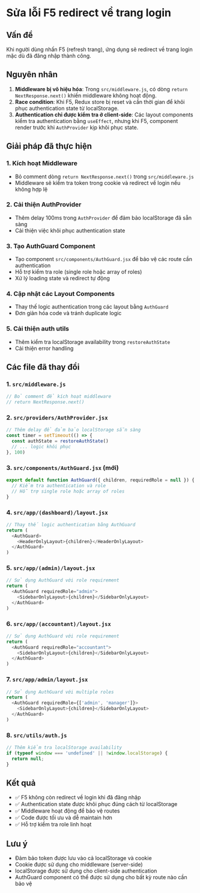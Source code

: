 # Sửa lỗi F5 redirect về trang login

## Vấn đề
Khi người dùng nhấn F5 (refresh trang), ứng dụng sẽ redirect về trang login mặc dù đã đăng nhập thành công.

## Nguyên nhân
1. **Middleware bị vô hiệu hóa**: Trong `src/middleware.js`, có dòng `return NextResponse.next()` khiến middleware không hoạt động.
2. **Race condition**: Khi F5, Redux store bị reset và cần thời gian để khôi phục authentication state từ localStorage.
3. **Authentication chỉ được kiểm tra ở client-side**: Các layout components kiểm tra authentication bằng `useEffect`, nhưng khi F5, component render trước khi `AuthProvider` kịp khôi phục state.

## Giải pháp đã thực hiện

### 1. Kích hoạt Middleware
- Bỏ comment dòng `return NextResponse.next()` trong `src/middleware.js`
- Middleware sẽ kiểm tra token trong cookie và redirect về login nếu không hợp lệ

### 2. Cải thiện AuthProvider
- Thêm delay 100ms trong `AuthProvider` để đảm bảo localStorage đã sẵn sàng
- Cải thiện việc khôi phục authentication state

### 3. Tạo AuthGuard Component
- Tạo component `src/components/AuthGuard.jsx` để bảo vệ các route cần authentication
- Hỗ trợ kiểm tra role (single role hoặc array of roles)
- Xử lý loading state và redirect tự động

### 4. Cập nhật các Layout Components
- Thay thế logic authentication trong các layout bằng `AuthGuard`
- Đơn giản hóa code và tránh duplicate logic

### 5. Cải thiện auth utils
- Thêm kiểm tra localStorage availability trong `restoreAuthState`
- Cải thiện error handling

## Các file đã thay đổi

### 1. `src/middleware.js`
```javascript
// Bỏ comment để kích hoạt middleware
// return NextResponse.next()
```

### 2. `src/providers/AuthProvider.jsx`
```javascript
// Thêm delay để đảm bảo localStorage sẵn sàng
const timer = setTimeout(() => {
  const authState = restoreAuthState()
  // ... logic khôi phục
}, 100)
```

### 3. `src/components/AuthGuard.jsx` (mới)
```javascript
export default function AuthGuard({ children, requiredRole = null }) {
  // Kiểm tra authentication và role
  // Hỗ trợ single role hoặc array of roles
}
```

### 4. `src/app/(dashboard)/layout.jsx`
```javascript
// Thay thế logic authentication bằng AuthGuard
return (
  <AuthGuard>
    <HeaderOnlyLayout>{children}</HeaderOnlyLayout>
  </AuthGuard>
)
```

### 5. `src/app/(admin)/layout.jsx`
```javascript
// Sử dụng AuthGuard với role requirement
return (
  <AuthGuard requiredRole="admin">
    <SidebarOnlyLayout>{children}</SidebarOnlyLayout>
  </AuthGuard>
)
```

### 6. `src/app/(accountant)/layout.jsx`
```javascript
// Sử dụng AuthGuard với role requirement
return (
  <AuthGuard requiredRole="accountant">
    <SidebarOnlyLayout>{children}</SidebarOnlyLayout>
  </AuthGuard>
)
```

### 7. `src/app/admin/layout.jsx`
```javascript
// Sử dụng AuthGuard với multiple roles
return (
  <AuthGuard requiredRole={['admin', 'manager']}>
    <SidebarOnlyLayout>{children}</SidebarOnlyLayout>
  </AuthGuard>
)
```

### 8. `src/utils/auth.js`
```javascript
// Thêm kiểm tra localStorage availability
if (typeof window === 'undefined' || !window.localStorage) {
  return null;
}
```

## Kết quả
- ✅ F5 không còn redirect về login khi đã đăng nhập
- ✅ Authentication state được khôi phục đúng cách từ localStorage
- ✅ Middleware hoạt động để bảo vệ routes
- ✅ Code được tối ưu và dễ maintain hơn
- ✅ Hỗ trợ kiểm tra role linh hoạt

## Lưu ý
- Đảm bảo token được lưu vào cả localStorage và cookie
- Cookie được sử dụng cho middleware (server-side)
- localStorage được sử dụng cho client-side authentication
- AuthGuard component có thể được sử dụng cho bất kỳ route nào cần bảo vệ 